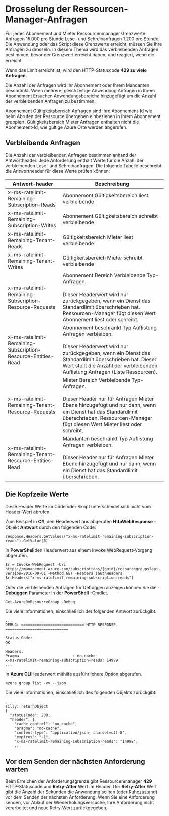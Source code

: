 <properties
   pageTitle="Azure Ressourcenmanager Anforderung Grenzwerte | Microsoft Azure"
   description="Beschreibt die Verwendung mit Azure Ressourcenmanager Drosselung Abonnement Grenzwerte erreicht haben."
   services="azure-resource-manager"
   documentationCenter="na"
   authors="tfitzmac"
   manager="timlt"
   editor="tysonn"/>

<tags
   ms.service="azure-resource-manager"
   ms.devlang="na"
   ms.topic="article"
   ms.tgt_pltfrm="na"
   ms.workload="na"
   ms.date="10/07/2016"
   ms.author="tomfitz"/>

# <a name="throttling-resource-manager-requests"></a>Drosselung der Ressourcen-Manager-Anfragen

Für jedes Abonnement und Mieter Ressourcenmanager Grenzwerte Anfragen 15.000 pro Stunde Lese- und Schreibanfragen 1.200 pro Stunde. Die Anwendung oder das Skript diese Grenzwerte erreicht, müssen Sie Ihre Anfragen zu drosseln. In diesem Thema wird das verbleibenden Anfragen bestimmen, bevor der Grenzwert erreicht haben, und reagiert, wenn die erreicht.

Wenn das Limit erreicht ist, wird den HTTP-Statuscode **429 zu viele Anfragen**.

Die Anzahl der Anfragen wird Ihr Abonnement oder Ihrem Mandanten beschränkt. Wenn mehrere, gleichzeitige Anwendung Anfragen in Ihrem Abonnement Ersuchen Anwendungsbereiche hinzugefügt um die Anzahl der verbleibenden Anfragen zu bestimmen.

Abonnement Gültigkeitsbereich Anfragen sind Ihre Abonnement-Id wie beim Abrufen der Ressource übergeben einbeziehen in Ihrem Abonnement gruppiert. Gültigkeitsbereich Mieter Anfragen enthalten nicht die Abonnement-Id, wie gültige Azure Orte werden abgerufen.

## <a name="remaining-requests"></a>Verbleibende Anfragen

Die Anzahl der verbleibenden Anfragen bestimmen anhand der Antwortheader. Jede Anforderung enthält Werte für die Anzahl der verbleibenden Lese- und Schreibanfragen. Die folgende Tabelle beschreibt die Antwortheader für diese Werte prüfen können:

| Antwort-header | Beschreibung |
| --------------- | ----------- |
| x-ms-ratelimit-Remaining-Subscription-Reads | Abonnement Gültigkeitsbereich liest verbleibende |
| x-ms-ratelimit-Remaining-Subscription-Writes | Abonnement Gültigkeitsbereich schreibt verbleibende |
| x-ms-ratelimit-Remaining-Tenant-Reads | Gültigkeitsbereich Mieter liest verbleibende |
| x-ms-ratelimit-Remaining-Tenant-Writes | Gültigkeitsbereich Mieter schreibt verbleibende |
| x-ms-ratelimit-Remaining-Subscription-Resource-Requests | Abonnement Bereich Verbleibende Typ-Anfragen.<br /><br />Dieser Headerwert wird nur zurückgegeben, wenn ein Dienst das Standardlimit überschrieben hat. Ressourcen-Manager fügt diesen Wert Abonnement liest oder schreibt. |
| x-ms-ratelimit-Remaining-Subscription-Resource-Entities-Read | Abonnement beschränkt Typ Auflistung Anfragen verbleiben.<br /><br />Dieser Headerwert wird nur zurückgegeben, wenn ein Dienst das Standardlimit überschrieben hat. Dieser Wert stellt die Anzahl der verbleibenden Auflistung Anfragen (Liste Ressourcen). |
| x-ms-ratelimit-Remaining-Tenant-Resource-Requests | Mieter Bereich Verbleibende Typ-Anfragen.<br /><br />Dieser Header nur für Anfragen Mieter Ebene hinzugefügt und nur dann, wenn ein Dienst hat das Standardlimit überschrieben. Ressourcen-Manager fügt diesen Wert Mieter liest oder schreibt. |
| x-ms-ratelimit-Remaining-Tenant-Resource-Entities-Read | Mandanten beschränkt Typ Auflistung Anfragen verbleiben.<br /><br />Dieser Header nur für Anfragen Mieter Ebene hinzugefügt und nur dann, wenn ein Dienst hat das Standardlimit überschrieben. |

## <a name="retrieving-the-header-values"></a>Die Kopfzeile Werte

Diese Header Werte im Code oder Skript unterscheidet sich nicht vom Header-Wert abrufen. 

Zum Beispiel in **C#**, den Headerwert aus abgerufen **HttpWebResponse** -Objekt **Antwort** durch den folgenden Code:

    response.Headers.GetValues("x-ms-ratelimit-remaining-subscription-reads").GetValue(0)

In **PowerShell**den Headerwert aus einem Invoke WebRequest-Vorgang abgerufen.

    $r = Invoke-WebRequest -Uri https://management.azure.com/subscriptions/{guid}/resourcegroups?api-version=2016-09-01 -Method GET -Headers $authHeaders
    $r.Headers["x-ms-ratelimit-remaining-subscription-reads"]
    
Oder die verbleibenden Anfragen für Debuggen anzeigen können Sie die **-Debuggen** Parameter in der **PowerShell** -Cmdlet.

    Get-AzureRmResourceGroup -Debug
    
Die viele Informationen, einschließlich der folgenden Antwort zurückgibt:

    ...
    DEBUG: ============================ HTTP RESPONSE ============================

    Status Code:
    OK

    Headers:
    Pragma                        : no-cache
    x-ms-ratelimit-remaining-subscription-reads: 14999
    ...

In **Azure CLI**Headerwert mithilfe ausführlichere Option abgerufen.

    azure group list -vv --json

Die viele Informationen, einschließlich des folgenden Objekts zurückgibt:

    ...
    silly: returnObject
    {
      "statusCode": 200,
      "header": {
        "cache-control": "no-cache",
        "pragma": "no-cache",
        "content-type": "application/json; charset=utf-8",
        "expires": "-1",
        "x-ms-ratelimit-remaining-subscription-reads": "14998",
        ...

## <a name="waiting-before-sending-next-request"></a>Vor dem Senden der nächsten Anforderung warten

Beim Erreichen der Anforderungsgrenze gibt Ressourcenmanager **429** HTTP-Statuscode und **Retry-After** Wert im Header. Der **Retry-After** Wert gibt die Anzahl der Sekunden die Anwendung sollten (oder Ruhezustand) vor dem Senden der nächsten Anforderung. Wenn Sie eine Anforderung senden, vor Ablauf der Wiederholungsversuche, Ihre Anforderung nicht verarbeitet und neue Retry-Wert zurückgegeben.
